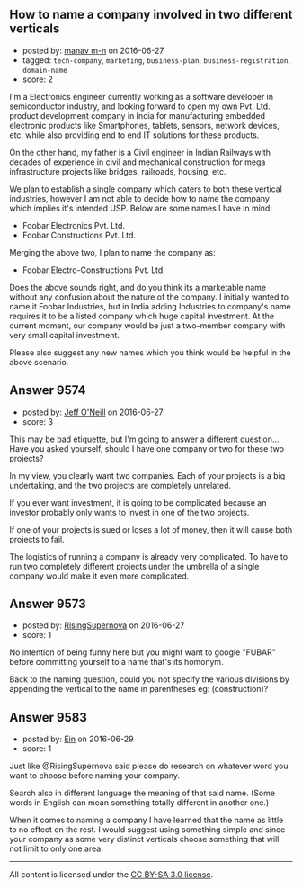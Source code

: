 ## How to name a company involved in two different verticals

- posted by: [manav m-n](https://stackexchange.com/users/77145/manav-m-n) on 2016-06-27
- tagged: `tech-company`, `marketing`, `business-plan`, `business-registration`, `domain-name`
- score: 2

I'm a Electronics engineer currently working as a software developer in semiconductor industry, and looking forward to open my own Pvt. Ltd. product development company in India for manufacturing embedded electronic products like Smartphones, tablets, sensors, network devices, etc. while also providing end to end IT solutions for these products.

On the other hand, my father is a Civil engineer in Indian Railways with decades of experience in civil and mechanical construction for mega infrastructure projects like bridges, railroads, housing, etc.

We plan to establish a single company which caters to both these vertical industries, however I am not able to decide how to name the company which implies it's intended USP. Below are some names I have in mind:

 - Foobar Electronics Pvt. Ltd.
 - Foobar Constructions Pvt. Ltd.

Merging the above two, I plan to name the company as:

 - Foobar Electro-Constructions Pvt. Ltd.

Does the above sounds right, and do you think its a marketable name without any confusion about the nature of the company. I initially wanted to name it Foobar Industries, but in India adding Industries to company's name requires it to be a listed company which huge capital investment. At the current moment, our company would be just a two-member company with very small capital investment.

Please also suggest any new names which you think would be helpful in the above scenario.


## Answer 9574

- posted by: [Jeff O'Neill](https://stackexchange.com/users/46273/jeff-o-neill) on 2016-06-27
- score: 3

This may be bad etiquette, but I'm going to answer a different question...  Have you asked yourself, should I have one company or two for these two projects?

In my view, you clearly want two companies.  Each of your projects is a big undertaking, and the two projects are completely unrelated. 

If you ever want investment, it is going to be complicated because an investor probably only wants to invest in one of the two projects.

If one of your projects is sued or loses a lot of money, then it will cause both projects to fail.

The logistics of running a company is already very complicated.  To have to run two completely different projects under the umbrella of a single company would make it even more complicated.




## Answer 9573

- posted by: [RisingSupernova](https://stackexchange.com/users/8707573/risingsupernova) on 2016-06-27
- score: 1

No intention of being funny here but you might want to google "FUBAR" before committing yourself to a name that's its homonym. 

Back to the naming question, could you not specify the various divisions by appending the vertical to the name in parentheses eg: (construction)?


## Answer 9583

- posted by: [Ein](https://stackexchange.com/users/8349405/ein) on 2016-06-29
- score: 1

Just like @RisingSupernova said please do research on whatever word you want to choose before naming your company. 

Search also in different language the meaning of that said name. (Some words in English can mean something totally different in another one.)

When it comes to naming a company I have learned that the name as little to no effect on the rest. I would suggest using something simple and since your company as some very distinct verticals choose something that will not limit to only one area. 



---

All content is licensed under the [CC BY-SA 3.0 license](https://creativecommons.org/licenses/by-sa/3.0/).
